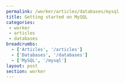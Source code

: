 ```yaml
---
permalink: /worker/articles/databases/mysql
title: Getting started on MySQL
categories:
 - worker
 - articles
 - databases
breadcrumbs:
  - ['Articles', '/articles']
  - ['Databases', '/databases']
  - ['MySQL', '/mysql']
layout: post
section: worker
---
```

